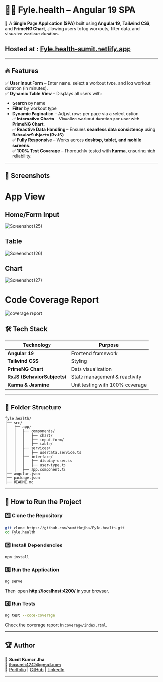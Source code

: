 # 🏋️‍♂️ Fyle.health – Angular 19 SPA

🚀 A **Single Page Application (SPA)** built using **Angular 19**, **Tailwind CSS**, and **PrimeNG Chart**, allowing users to log workouts, filter data, and visualize workout duration.

  ## Hosted at : [Fyle.health-sumit.netlify.app](https://fyle.health-sumit.netlify.app)
---

## 🔥 Features

✅ **User Input Form** – Enter name, select a workout type, and log workout duration (in minutes).  
✅ **Dynamic Table View** – Displays all users with:

- **Search** by name
- **Filter** by workout type
- **Dynamic Pagination** – Adjust rows per page via a select option  
  ✅ **Interactive Charts** – Visualize workout duration per user with **PrimeNG Chart**.  
  ✅ **Reactive Data Handling** – Ensures **seamless data consistency** using **BehaviorSubjects (RxJS)**.  
  ✅ **Fully Responsive** – Works across **desktop, tablet, and mobile screens**.  
  ✅ **100% Test Coverage** – Thoroughly tested with **Karma**, ensuring high reliability.

---

## 📸 Screenshots

# App View
  ## Home/Form Input
  ![Screenshot (25)](https://github.com/user-attachments/assets/d048ffb6-3196-4d5d-9836-ca304589a30b)

  ## Table 
  ![Screenshot (26)](https://github.com/user-attachments/assets/91087e87-1eb8-4404-ad78-e31bede26473)

  ## Chart
  ![Screenshot (27)](https://github.com/user-attachments/assets/255e207e-a281-4545-a736-cdab03c3229c)


# Code Coverage Report
 ![coverage report](https://github.com/user-attachments/assets/327f9c9e-1b8e-4fc5-b3d8-e1231ce2f505)



## 🛠️ Tech Stack

| Technology                  | Purpose                         |
| --------------------------- | ------------------------------- |
| **Angular 19**              | Frontend framework              |
| **Tailwind CSS**            | Styling                         |
| **PrimeNG Chart**           | Data visualization              |
| **RxJS (BehaviorSubjects)** | State management & reactivity   |
| **Karma & Jasmine**         | Unit testing with 100% coverage |

---

## 📂 Folder Structure

```
fyle.health/
│── src/
│   ├── app/
│   │   ├── components/
│   │   │   ├── chart/
│   │   │   ├── input-form/
│   │   │   ├── table/
│   │   ├── services/
│   │   │   ├── userdata.service.ts
│   │   ├── interface/
│   │   │   ├── display-user.ts
│   │   │   ├── user-type.ts
│   │   ├── app.component.ts
│── angular.json
│── package.json
│── README.md
```

---

## 🎯 How to Run the Project

### 1️⃣ Clone the Repository

```bash
git clone https://github.com/sumitkrjha/Fyle.health.git
cd Fyle.health
```

### 2️⃣ Install Dependencies

```bash
npm install
```

### 3️⃣ Run the Application

```bash
ng serve
```

Then, open **http://localhost:4200/** in your browser.

### 4️⃣ Run Tests

```bash
ng test --code-coverage
```

Check the coverage report in `coverage/index.html`.

---

## 🏆 Author

👤 **Sumit Kumar Jha**  
📧 [jhasumit4742@gmail.com](mailto:jhasumit4742@gmail.com)  
🔗 [Portfolio](https://sumitkrjha.onrender.com) | [GitHub](https://github.com/your-github-username) | [LinkedIn](https://www.linkedin.com/in/sumitkrjha/)

---
